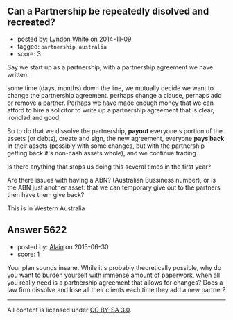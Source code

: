 ## Can a Partnership be repeatedly disolved and recreated?

- posted by: [Lyndon White](https://stackexchange.com/users/59890/lyndon-white) on 2014-11-09
- tagged: `partnership`, `australia`
- score: 3

Say we start up as a partnership,
with a partnership agreement we have written.

some time (days, months) down the line, we mutually decide we want to change the partnership agreement.
perhaps change a clause, perhaps add or remove a partner.
Perhaps we have made enough money that we can afford to hire a solicitor to write up a partnership agreement that is clear, ironclad and good.

So to do that we dissolve the partnership, **payout** everyone's portion of the assets (or debts),
create and sign, the new agreement, everyone **pays back in** their assets (possibly with some changes, but with the partnership getting back it's non-cash assets whole),
and we continue trading.

Is there anything that stops us doing this several times in the first year?

Are there issues with having a ABN? (Australian Bussiness number), or is the ABN just another asset: that we can temporary give out to the partners then have them give back?




This is in Western Australia


## Answer 5622

- posted by: [Alain](https://stackexchange.com/users/21866/alain) on 2015-06-30
- score: 1

Your plan sounds insane. While it's probably theoretically possible, why do you want to burden yourself with immense amount of paperwork, when all you really need is a partnership agreement that allows for changes? Does a law firm dissolve and lose all their clients each time they add a new partner?



---

All content is licensed under [CC BY-SA 3.0](https://creativecommons.org/licenses/by-sa/3.0/).
